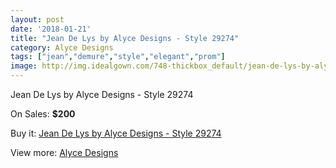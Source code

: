 ```yaml
---
layout: post
date: '2018-01-21'
title: "Jean De Lys by Alyce Designs - Style 29274"
category: Alyce Designs
tags: ["jean","demure","style","elegant","prom"]
image: http://img.idealgown.com/748-thickbox_default/jean-de-lys-by-alyce-designs-style-29274.jpg
---
```

Jean De Lys by Alyce Designs - Style 29274

On Sales: **$200**
<a href="https://www.idealgown.com/en/alyce-designs/340-jean-de-lys-by-alyce-designs-style-29274.html"><amp-img layout="responsive" width="600" height="600" src="//img.idealgown.com/748-thickbox_default/jean-de-lys-by-alyce-designs-style-29274.jpg" alt="Jean De Lys by Alyce Designs - Style 29274 0" /></a>
<a href="https://www.idealgown.com/en/alyce-designs/340-jean-de-lys-by-alyce-designs-style-29274.html"><amp-img layout="responsive" width="600" height="600" src="//img.idealgown.com/749-thickbox_default/jean-de-lys-by-alyce-designs-style-29274.jpg" alt="Jean De Lys by Alyce Designs - Style 29274 1" /></a>

Buy it: [Jean De Lys by Alyce Designs - Style 29274](https://www.idealgown.com/en/alyce-designs/340-jean-de-lys-by-alyce-designs-style-29274.html "Jean De Lys by Alyce Designs - Style 29274")

View more: [Alyce Designs](https://www.idealgown.com/en/5-alyce-designs "Alyce Designs")